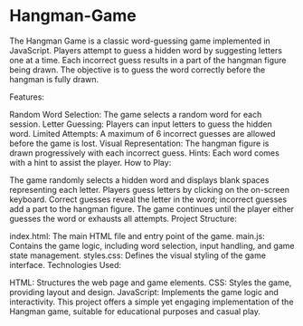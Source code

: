 # Hangman-Game

The Hangman Game is a classic word-guessing game implemented in JavaScript. Players attempt to guess a hidden word by suggesting letters one at a time. Each incorrect guess results in a part of the hangman figure being drawn. The objective is to guess the word correctly before the hangman is fully drawn.

Features:

Random Word Selection: The game selects a random word for each session.
Letter Guessing: Players can input letters to guess the hidden word.
Limited Attempts: A maximum of 6 incorrect guesses are allowed before the game is lost.
Visual Representation: The hangman figure is drawn progressively with each incorrect guess.
Hints: Each word comes with a hint to assist the player.
How to Play:

The game randomly selects a hidden word and displays blank spaces representing each letter.
Players guess letters by clicking on the on-screen keyboard.
Correct guesses reveal the letter in the word; incorrect guesses add a part to the hangman figure.
The game continues until the player either guesses the word or exhausts all attempts.
Project Structure:

index.html: The main HTML file and entry point of the game.
main.js: Contains the game logic, including word selection, input handling, and game state management.
styles.css: Defines the visual styling of the game interface.
Technologies Used:

HTML: Structures the web page and game elements.
CSS: Styles the game, providing layout and design.
JavaScript: Implements the game logic and interactivity.
This project offers a simple yet engaging implementation of the Hangman game, suitable for educational purposes and casual play.
